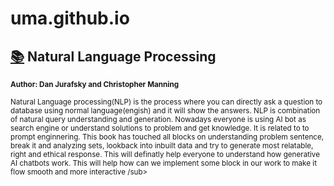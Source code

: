 # uma.github.io
## [:books:](https://web.stanford.edu/~jurafsky/slp3/ed3book_aug25.pdf)  **Natural Language Processing**
<sub> **Author: Dan Jurafsky and Christopher Manning**</sub>

<sub>  Natural Language processing(NLP) is the process where you can directly ask a question to database using normal language(engish) and it will show the answers. NLP is combination of natural query understanding and generation. Nowadays everyone is using AI bot as search engine or understand solutions to problem and get knowledge. It is related to to prompt enginnering. 
       This book has touched all blocks on understanding problem sentence, break it and analyzing sets, lookback into inbuilt data and try to generate most relatable, right and ethical response. This will definatly help everyone to understand how generative AI chatbots work. This will help how can we implement some block in our work to make it flow smooth and more interactive /sub>
